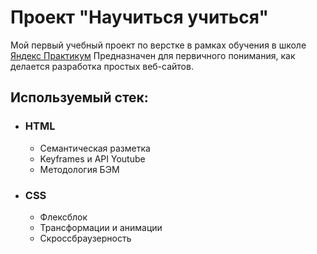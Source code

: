 # Проект "Научиться учиться"

Мой первый учебный проект по верстке в рамках обучения в школе [Яндекс Практикум](https://practicum.yandex.ru/)
Предназначен для первичного понимания, как делается разработка простых веб-сайтов.

## Используемый стек:
* ### HTML
  - Семантическая разметка
  - Keyframes и API Youtube
  - Методология БЭМ
* ### CSS
  - Флексблок 
  - Трансформации и анимации
  - Скроссбраузерность



